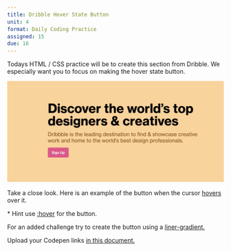 ```yaml
---
title: Dribble Hover State Button
unit: 4
format: Daily Coding Practice
assigned: 15
due: 16
---
```

Todays HTML / CSS practice will be to create this section from Dribble. We especially want you to focus on making the hover state button. 

![](/assets/images/Dribble.png "Dribble screen-cap")

Take a close look. Here is an example of the button when the cursor [hovers ](https://drive.google.com/drive/folders/1iLaKXEXf8teTxvEaiNrJUojOqpPGaYjv)over it. 

\* Hint use [:hover](https://developer.mozilla.org/en-US/docs/Web/CSS/:hover) for the button.

For an added challenge try to create the button using a [liner-gradient.](https://developer.mozilla.org/en-US/docs/Web/CSS/linear-gradient)

Upload your Codepen links [in this document.](https://drive.google.com/drive/folders/1lkjRMEiWDB6qr3FQ7_HK5K-y4sHRFE4k)
